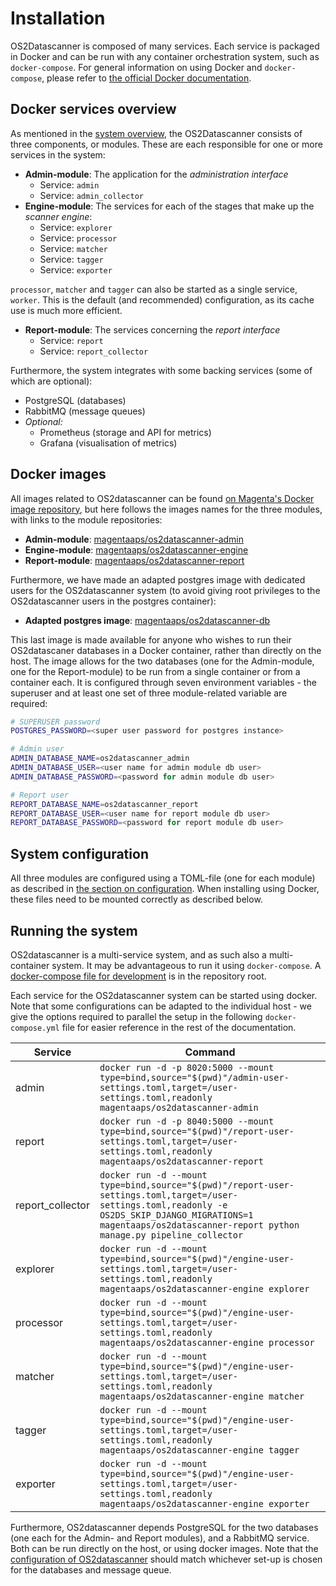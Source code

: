 # Installation

OS2Datascanner is composed of many services. Each service is packaged in Docker
and can be run with any container orchestration system, such as
`docker-compose`. For general information on using Docker and `docker-compose`,
please refer to [the official Docker documentation](https://docs.docker.com/).


## Docker services overview

As mentioned in the [system overview](./index.md), the OS2Datascanner consists
of three components, or modules. These are each responsible for one or more
services in the system:

-   **Admin-module**: The application for the *administration interface*
    -   Service: `admin`
    -   Service: `admin_collector`
-   **Engine-module**: The services for each of the stages that make up
    the *scanner engine*:
    -   Service: `explorer`
    -   Service: `processor`
    -   Service: `matcher`
    -   Service: `tagger`
    -   Service: `exporter`

`processor`, `matcher` and `tagger` can also be started as a single service,
`worker`. This is the default (and recommended) configuration, as its
cache use is much more efficient.

-   **Report-module**: The services concerning the *report interface*
    -   Service: `report`
    -   Service: `report_collector`

Furthermore, the system integrates with some backing services (some of
which are optional):

-   PostgreSQL (databases)
-   RabbitMQ (message queues)
-   *Optional:*
    -   Prometheus (storage and API for metrics)
    -   Grafana (visualisation of metrics)


## Docker images

All images related to OS2datascanner can be found [on Magenta's Docker image
repository](https://hub.docker.com/u/magentaaps), but here follows the images
names for the three modules, with links to the module repositories:

- **Admin-module**: [magentaaps/os2datascanner-admin](https://hub.docker.com/r/magentaaps/os2datascanner-admin)
- **Engine-module**: [magentaaps/os2datascanner-engine](https://hub.docker.com/r/magentaaps/os2datascanner-engine)
- **Report-module**: [magentaaps/os2datascanner-report](https://hub.docker.com/r/magentaaps/os2datascanner-report)

Furthermore, we have made an adapted postgres image with dedicated users for
the OS2datascanner system (to avoid giving root privileges to the
OS2datascanner users in the postgres container):

- **Adapted postgres image**: [magentaaps/os2datascanner-db](https://hub.docker.com/r/magentaaps/os2datascanner-db)

This last image is made available for anyone who wishes to run their
OS2datascaner databases in a Docker container, rather than directly on the
host. The image allows for the two databases (one for the Admin-module, one for
the Report-module) to be run from a single container or from a container each.
It is configured through seven environment variables - the superuser and at
least one set of three module-related variable are required:

```bash
# SUPERUSER password
POSTGRES_PASSWORD=<super user password for postgres instance>

# Admin user
ADMIN_DATABASE_NAME=os2datascanner_admin
ADMIN_DATABASE_USER=<user name for admin module db user>
ADMIN_DATABASE_PASSWORD=<password for admin module db user>

# Report user
REPORT_DATABASE_NAME=os2datascanner_report
REPORT_DATABASE_USER=<user name for report module db user>
REPORT_DATABASE_PASSWORD=<password for report module db user>
```


## System configuration

All three modules are configured using a TOML-file (one for each module) as
described in [the section on configuration](configuration.md). When installing
using Docker, these files need to be mounted correctly as described below.


## Running the system

OS2datascanner is a multi-service system, and as such also a multi-container
system. It may be advantageous to run it using `docker-compose`. A
[docker-compose file for
development](https://github.com/os2datascanner/os2datascanner/blob/main/docker-compose.yml)
is in the repository root.

Each service for the OS2datascanner system can be started using docker.  Note
that some configurations can be adapted to the individual host - we give the
options required to parallel the setup in the following `docker-compose.yml`
file for easier reference in the rest of the documentation.

| Service          | Command                                                                                                                                                                                                                    |
|------------------|----------------------------------------------------------------------------------------------------------------------------------------------------------------------------------------------------------------------------|
| admin            | `docker run -d -p 8020:5000 --mount type=bind,source="$(pwd)"/admin-user-settings.toml,target=/user-settings.toml,readonly magentaaps/os2datascanner-admin`                                                                |
| report           | `docker run -d -p 8040:5000 --mount type=bind,source="$(pwd)"/report-user-settings.toml,target=/user-settings.toml,readonly magentaaps/os2datascanner-report`                                                              |
| report_collector | `docker run -d --mount type=bind,source="$(pwd)"/report-user-settings.toml,target=/user-settings.toml,readonly -e OS2DS_SKIP_DJANGO_MIGRATIONS=1 magentaaps/os2datascanner-report python manage.py pipeline_collector`     |
| explorer         | `docker run -d --mount type=bind,source="$(pwd)"/engine-user-settings.toml,target=/user-settings.toml,readonly magentaaps/os2datascanner-engine explorer`                                                                  |
| processor        | `docker run -d --mount type=bind,source="$(pwd)"/engine-user-settings.toml,target=/user-settings.toml,readonly magentaaps/os2datascanner-engine processor`                                                                 |
| matcher          | `docker run -d --mount type=bind,source="$(pwd)"/engine-user-settings.toml,target=/user-settings.toml,readonly magentaaps/os2datascanner-engine matcher`                                                                   |
| tagger           | `docker run -d --mount type=bind,source="$(pwd)"/engine-user-settings.toml,target=/user-settings.toml,readonly magentaaps/os2datascanner-engine tagger`                                                                    |
| exporter         | `docker run -d --mount type=bind,source="$(pwd)"/engine-user-settings.toml,target=/user-settings.toml,readonly magentaaps/os2datascanner-engine exporter`                                                                  |

    
Furthermore, OS2datascanner depends PostgreSQL for the two databases (one each
for the Admin- and Report modules), and a RabbitMQ service.  Both can be run
directly on the host, or using docker images. Note that the [configuration of
OS2datascanner](configuration.md) should match whichever set-up is chosen for
the databases and message queue.
